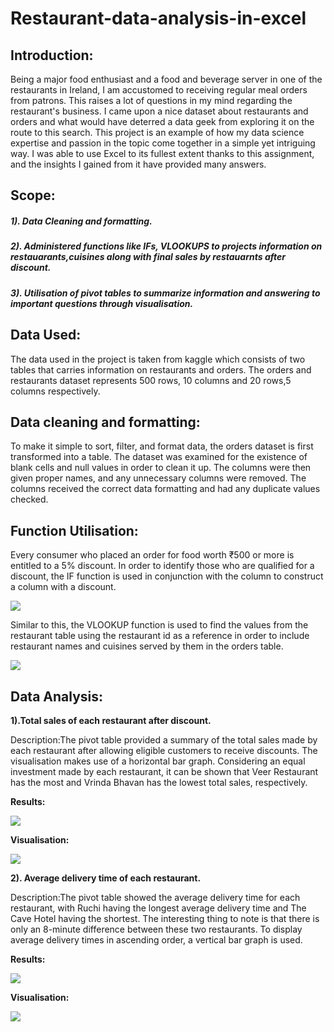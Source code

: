 # Restaurant-data-analysis-in-excel

## Introduction:

Being a major food enthusiast and a food and beverage server in one of the restaurants in Ireland, I am accustomed to receiving regular meal orders from patrons. This raises a lot of questions in my mind regarding the restaurant's business. I came upon a nice dataset about restaurants and orders and what would have deterred a data geek from exploring it on the route to this search. This project is an example of how my data science expertise and passion in the topic come together in a simple yet intriguing way. I was able to use Excel to its fullest extent thanks to this assignment, and the insights I gained from it have provided many answers.



## Scope:

##### 1). Data Cleaning and formatting.
##### 2). Administered functions like IFs, VLOOKUPS to projects information on restauarants,cuisines along with final sales by restauarnts after discount.
##### 3). Utilisation of pivot tables to summarize information and answering to important questions through visualisation.

## Data Used:
The data used in the project is taken from kaggle which consists of two tables that carries information on restaurants and orders. The orders and restaurants dataset represents 500 rows, 10 columns and 20 rows,5 columns respectively. 

## Data cleaning and formatting:
To make it simple to sort, filter, and format data, the orders dataset is first transformed into a table. The dataset was examined for the existence of blank cells and null values in order to clean it up. The columns were then given proper names, and any unnecessary columns were removed. The columns received the correct data formatting and had any duplicate values checked.

## Function Utilisation:
Every consumer who placed an order for food worth ₹500 or more is entitled to a 5% discount. In order to identify those who are qualified for a discount, the IF function is used in conjunction with the column to construct a column with a discount.

<img src="https://github.com/mitalipatle/Restaurant-data-analysis-in-excel/blob/main/Images/discounted%20price.png">

Similar to this, the VLOOKUP function is used to find the values from the restaurant table using the restaurant id as a reference in order to include restaurant names and cuisines served by them in the orders table.

<img src="https://github.com/mitalipatle/Restaurant-data-analysis-in-excel/blob/main/Images/ADDING%20CUISINE%20IN%20ORDER%20USING%20VLOOKUP.png">

## Data Analysis:

**1).Total sales of each restaurant after discount.**

Description:The pivot table provided a summary of the total sales made by each restaurant after allowing eligible customers to receive discounts. The visualisation makes use of a horizontal bar graph. Considering an equal investment made by each restaurant, it can be shown that Veer Restaurant has the most and Vrinda Bhavan has the lowest total sales, respectively.

**Results:**

<img src="https://github.com/mitalipatle/Restaurant-data-analysis-in-excel/blob/main/Images/total%20sales%20by%20each%20restaurant.png">

**Visualisation:**

<img src="https://github.com/mitalipatle/Restaurant-data-analysis-in-excel/blob/main/Images/total%20sales%20visual.png">

**2). Average delivery time of each restaurant.**

Description:The pivot table showed the average delivery time for each restaurant, with Ruchi having the longest average delivery time and The Cave Hotel having the shortest. The interesting thing to note is that there is only an 8-minute difference between these two restaurants. To display average delivery times in ascending order, a vertical bar graph is used.

**Results:**

<img src="https://github.com/mitalipatle/Restaurant-data-analysis-in-excel/blob/main/Images/delivery%20time%20pivot.png">

**Visualisation:**

<img src="https://github.com/mitalipatle/Restaurant-data-analysis-in-excel/blob/main/Images/delivery%20time%20visual.png">

